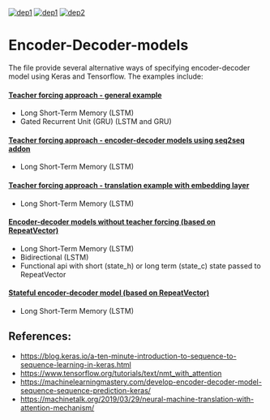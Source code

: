 [![dep1](https://img.shields.io/badge/Python-3.7.3-brightgreen.svg)](https://www.python.org/)
[![dep1](https://img.shields.io/badge/Tensorflow-2.1-brightgreen.svg)](https://www.tensorflow.org/)
[![dep2](https://img.shields.io/badge/Keras-2.2.4-brightgreen.svg)](https://keras.io/)


# Encoder-Decoder-models

The file provide several alternative ways of specifying encoder-decoder model using Keras and Tensorflow. The examples include:  

#### [Teacher forcing approach - general example](https://github.com/davidpupovac/Encoder-Decoder-Models/blob/master/encoder-decoder_1.py)
- Long Short-Term Memory (LSTM) 
- Gated Recurrent Unit (GRU) (LSTM and GRU)
#### [Teacher forcing approach - encoder-decoder models using seq2seq addon](https://github.com/davidpupovac/Encoder-Decoder-Models/blob/master/encoder-decoder_2.py)
- Long Short-Term Memory (LSTM) 
#### [Teacher forcing approach - translation example with embedding layer](https://github.com/davidpupovac/Encoder-Decoder-Models/blob/master/encoder-decoder_3.py)
- Long Short-Term Memory (LSTM) 
#### [Encoder-decoder models without teacher forcing (based on RepeatVector)](https://github.com/davidpupovac/Encoder-Decoder-Models/blob/master/encoder-decoder_4.py)
- Long Short-Term Memory (LSTM)
- Bidirectional (LSTM)
- Functional api with short (state_h) or long term (state_c) state passed to RepeatVector
#### [Stateful encoder-decoder model (based on RepeatVector)](https://github.com/davidpupovac/Encoder-Decoder-Models/blob/master/encoder-decoder_5.py)
- Long Short-Term Memory (LSTM)

## References:

- https://blog.keras.io/a-ten-minute-introduction-to-sequence-to-sequence-learning-in-keras.html
- https://www.tensorflow.org/tutorials/text/nmt_with_attention
- https://machinelearningmastery.com/develop-encoder-decoder-model-sequence-sequence-prediction-keras/
- https://machinetalk.org/2019/03/29/neural-machine-translation-with-attention-mechanism/

